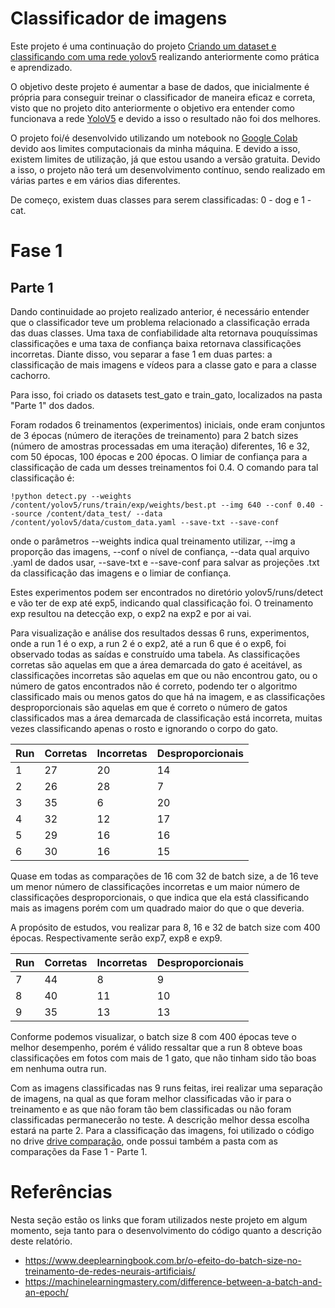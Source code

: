 # Classificador de imagens

Este projeto é uma continuação do projeto [Criando um dataset e classificando com uma rede yolov5](https://github.com/JoaoPedroMoro/dio-formacao-machine-learning-specialist/tree/main/cria%C3%A7%C3%A3o%20de%20um%20dataset%20e%20classifica%C3%A7%C3%A3o%20com%20rede%20yolov5) realizando anteriormente como prática e aprendizado.

O objetivo deste projeto é aumentar a base de dados, que inicialmente é própria para conseguir treinar o classificador de maneira eficaz e correta, visto que no projeto dito anteriormente o objetivo era entender como funcionava a rede [YoloV5](https://github.com/ultralytics/yolov5) e devido a isso o resultado não foi dos melhores.

O projeto foi/é desenvolvido utilizando um notebook no [Google Colab](https://colab.research.google.com/) devido aos limites computacionais da minha máquina. E devido a isso, existem limites de utilização, já que estou usando a versão gratuita. Devido a isso, o projeto não terá um desenvolvimento contínuo, sendo realizado em várias partes e em vários dias diferentes.

De começo, existem duas classes para serem classificadas: 0 - dog e 1 - cat.

# Fase 1
## Parte 1
Dando continuidade ao projeto realizado anterior, é necessário entender que o classificador teve um problema relacionado a classificação errada das duas classes. Uma taxa de confiabilidade alta retornava pouquíssimas classificações e uma taxa de confiança baixa retornava classificações incorretas. Diante disso, vou separar a fase 1 em duas partes: a classificação de mais imagens e vídeos para a classe gato e para a classe cachorro.

Para isso, foi criado os datasets test_gato e train_gato, localizados na pasta "Parte 1" dos dados.

Foram rodados 6 treinamentos (experimentos) iniciais, onde eram conjuntos de 3 épocas (número de iterações de treinamento) para 2 batch sizes (número de amostras processadas em uma iteração) diferentes, 16 e 32, com 50 épocas, 100 épocas e 200 épocas. O limiar de confiança para a classificação de cada um desses treinamentos foi 0.4. O comando para tal classificação é: 

```!python detect.py --weights /content/yolov5/runs/train/exp/weights/best.pt --img 640 --conf 0.40 --source /content/data_test/ --data /content/yolov5/data/custom_data.yaml --save-txt --save-conf```

onde o parâmetros --weights indica qual treinamento utilizar, --img a proporção das imagens, --conf o nível de confiança, --data qual arquivo .yaml de dados usar, --save-txt e --save-conf para salvar as projeções .txt da classificação das imagens e o limiar de confiança.

Estes experimentos podem ser encontrados no diretório yolov5/runs/detect e vão ter de exp até exp5, indicando qual classificação foi. O treinamento exp resultou na detecção exp, o exp2 na exp2 e por ai vai.

Para visualização e análise dos resultados dessas 6 runs, experimentos, onde a run 1 é o exp, a run 2 é o exp2, até a run 6 que é o exp6, foi observado todas as saídas e construído uma tabela. As classificações corretas são aquelas em que a área demarcada do gato é aceitável, as classificações incorretas são aquelas em que ou não encontrou gato, ou o número de gatos encontrados não é correto, podendo ter o algoritmo classificado mais ou menos gatos do que há na imagem, e as classificações desproporcionais são aquelas em que é correto o número de gatos classificados mas a área demarcada de classificação está incorreta, muitas vezes classificando apenas o rosto e ignorando o corpo do gato.

|Run|Corretas|Incorretas|Desproporcionais|
|---|---|---|---|
| 1 | 27 | 20 | 14 |
| 2 | 26 | 28 | 7 |
| 3 | 35 | 6 | 20 |
| 4 | 32 | 12 | 17 |
| 5 | 29 | 16 | 16 |
| 6 | 30 | 16 | 15 |

Quase em todas as comparações de 16 com 32 de batch size, a de 16 teve um menor número de classificações incorretas e um maior número de classificações desproporcionais, o que indica que ela está classificando mais as imagens porém com um quadrado maior do que o que deveria.

A propósito de estudos, vou realizar para 8, 16 e 32 de batch size com 400 épocas. Respectivamente serão exp7, exp8 e exp9.

|Run|Corretas|Incorretas|Desproporcionais|
|---|---|---|---|
| 7 | 44 | 8 | 9 |
| 8 | 40 | 11 | 10 |
| 9 | 35 | 13 | 13 |

Conforme podemos visualizar, o batch size 8 com 400 épocas teve o melhor desempenho, porém é válido ressaltar que a run 8 obteve boas classificações em fotos com mais de 1 gato, que não tinham sido tão boas em nenhuma outra run.

Com as imagens classificadas nas 9 runs feitas, irei realizar uma separação de imagens, na qual as que foram melhor classificadas vão ir para o treinamento e as que não foram tão bem classificadas ou não foram classificadas permanecerão no teste. A descrição melhor dessa escolha estará na parte 2. Para a classificação das imagens, foi utilizado o código no drive [drive comparação](https://drive.google.com/drive/folders/1RhInxIqu5Ndoy3dZuBvxURdFfD59bdrW?usp=sharing), onde possui também a pasta com as comparações da Fase 1 - Parte 1.

# Referências
Nesta seção estão os links que foram utilizados neste projeto em algum momento, seja tanto para o desenvolvimento do código quanto a descrição deste relatório.
- https://www.deeplearningbook.com.br/o-efeito-do-batch-size-no-treinamento-de-redes-neurais-artificiais/
- https://machinelearningmastery.com/difference-between-a-batch-and-an-epoch/